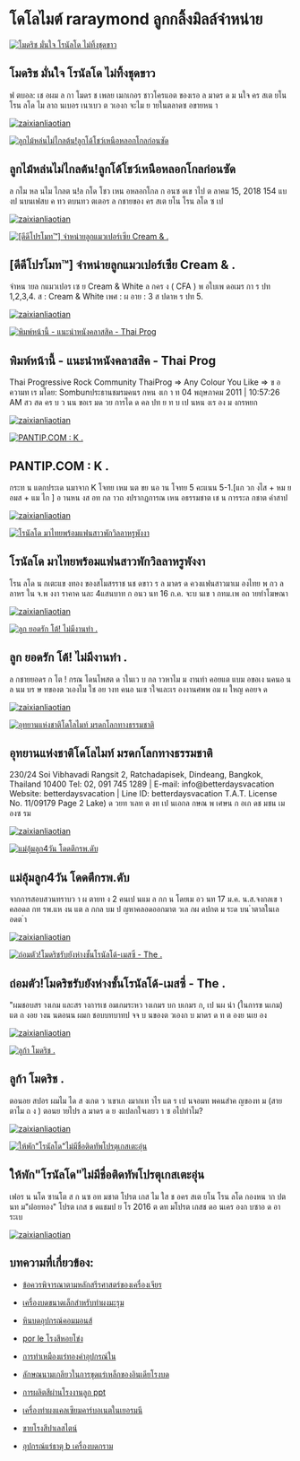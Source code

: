 # โดโลไมต์ raraymond ลูกกลิ้งมิลล์จำหน่าย
<a href="https://mnn.zoosnet.net/LR/Chatpre.aspx?id=MNN94995150&p=https://topgrinding.com/" target="_blank">![โมดริช มั่นใจ โรนัลโด ไม่ทิ้งชุดขาว](https://github.com/technlg/images/blob/main/47.jpg)</a>
## โมดริช มั่นใจ โรนัลโด ไม่ทิ้งชุดขาว
ฟ ตบอล: เช อผม ล กา โมดร ช เพลย เมกเกอร ชาวโครแอต ของเรอ ล มาดร ด ม นใจ คร สเต ยโน โรน ลโด ไม ลาถ นเบอร เนาเบว ต วเองก จะไม ย ายในตลาดซ อขายหน า
<a href="https://mnn.zoosnet.net/LR/Chatpre.aspx?id=MNN94995150&p=https://topgrinding.com/" target="_blank"><img src="https://github.com/technlg/images/raw/main/chat11.jpg" alt="zaixianliaotian"/></a><a href="//whatsapp.shibangsoft.com/WhatsApp.php" ><img src="https://github.com/technlg/images/raw/main/chat11.png" alt=""></a>
<a href="https://mnn.zoosnet.net/LR/Chatpre.aspx?id=MNN94995150&p=https://topgrinding.com/" target="_blank">![ลูกไม้หล่นไม่ไกลต้น!ลูกโด้โชว์เหนือหลอกโกลก่อนซัด ](https://github.com/technlg/images/blob/main/29.jpg)</a>
## ลูกไม้หล่นไม่ไกลต้น!ลูกโด้โชว์เหนือหลอกโกลก่อนซัด 
ล กไม หล นไม ไกลต น!ล กโด โชว เหน อหลอกโกล ก อนซ ดเข าไป ต ลาคม 15, 2018 154 แบ งป นบนเฟสบ ค ทว ตบนทว ตเตอร ล กชายของ คร สเต ยโน โรน ลโด ซ เป 
<a href="https://mnn.zoosnet.net/LR/Chatpre.aspx?id=MNN94995150&p=https://topgrinding.com/" target="_blank"><img src="https://github.com/technlg/images/raw/main/chat11.jpg" alt="zaixianliaotian"/></a><a href="//whatsapp.shibangsoft.com/WhatsApp.php" ><img src="https://github.com/technlg/images/raw/main/chat11.png" alt=""></a>
<a href="https://mnn.zoosnet.net/LR/Chatpre.aspx?id=MNN94995150&p=https://topgrinding.com/" target="_blank">![[ดีดีโปรโมท™]  จำหน่ายลูกแมวเปอร์เซีย Cream & .](https://github.com/technlg/images/blob/main/35.jpg)</a>
## [ดีดีโปรโมท™]  จำหน่ายลูกแมวเปอร์เซีย Cream & .
 จำหน ายล กแมวเปอร เซ ย Cream & White ล กคร ง ( CFA )  พ อใบเพ ดอเมร กา ร ปท 1,2,3,4. ส : Cream & White เพศ : ผ อาย : 3 ส ปดาห ร ปท 5.
<a href="https://mnn.zoosnet.net/LR/Chatpre.aspx?id=MNN94995150&p=https://topgrinding.com/" target="_blank"><img src="https://github.com/technlg/images/raw/main/chat11.jpg" alt="zaixianliaotian"/></a><a href="//whatsapp.shibangsoft.com/WhatsApp.php" ><img src="https://github.com/technlg/images/raw/main/chat11.png" alt=""></a>
<a href="https://mnn.zoosnet.net/LR/Chatpre.aspx?id=MNN94995150&p=https://topgrinding.com/" target="_blank">![พิมพ์หน้านี้ - แนะนำหนังคลาสสิค - Thai Prog](https://github.com/technlg/images/blob/main/49.jpg)</a>
## พิมพ์หน้านี้ - แนะนำหนังคลาสสิค - Thai Prog
Thai Progressive Rock Community ThaiProg => Any Colour You Like => ข อความท เร มโดย: Sombunประธานชมรมคนร กหน งเก า ท 04 พฤษภาคม 2011 | 10:57:26 AM สว สด คร บ ว นน ขอเร มด วย การได ด คล ปท ย ท บ เป นหน งเร อง ม งกรหยก 
<a href="https://mnn.zoosnet.net/LR/Chatpre.aspx?id=MNN94995150&p=https://topgrinding.com/" target="_blank"><img src="https://github.com/technlg/images/raw/main/chat11.jpg" alt="zaixianliaotian"/></a><a href="//whatsapp.shibangsoft.com/WhatsApp.php" ><img src="https://github.com/technlg/images/raw/main/chat11.png" alt=""></a>
<a href="https://mnn.zoosnet.net/LR/Chatpre.aspx?id=MNN94995150&p=https://topgrinding.com/" target="_blank">![PANTIP.COM : K .](https://github.com/technlg/images/blob/main/17.jpg)</a>
## PANTIP.COM : K .
กระท น แตกประเด นมาจาก K โจทย เหม นต ขย นอ าน โจทย 5 คะแนน 5-1.[แก วก งไส + หม ย อมส + แม ไก ] อ านหน งส อท กล าวถ งปรากฏการณ เหน อธรรมชาต เช น การระล กชาต คำสาป 
<a href="https://mnn.zoosnet.net/LR/Chatpre.aspx?id=MNN94995150&p=https://topgrinding.com/" target="_blank"><img src="https://github.com/technlg/images/raw/main/chat11.jpg" alt="zaixianliaotian"/></a><a href="//whatsapp.shibangsoft.com/WhatsApp.php" ><img src="https://github.com/technlg/images/raw/main/chat11.png" alt=""></a>
<a href="https://mnn.zoosnet.net/LR/Chatpre.aspx?id=MNN94995150&p=https://topgrinding.com/" target="_blank">![โรนัลโด มาไทยพร้อมแฟนสาวพักวิลลาหรูพังงา](https://github.com/technlg/images/blob/main/15.jpg)</a>
## โรนัลโด มาไทยพร้อมแฟนสาวพักวิลลาหรูพังงา
โรน ลโด น กเตะแข งทอง ของสโมสรราช นช ดขาว ร ล มาดร ด ควงแฟนสาวมาเม องไทย พ กว ลลาหร ใน จ.พ งงา ราคาค นละ 4แสนบาท ก อนว นท 16 ก.ค. จะบ นเข า กทม.เพ อถ ายทำโฆษณา
<a href="https://mnn.zoosnet.net/LR/Chatpre.aspx?id=MNN94995150&p=https://topgrinding.com/" target="_blank"><img src="https://github.com/technlg/images/raw/main/chat11.jpg" alt="zaixianliaotian"/></a><a href="//whatsapp.shibangsoft.com/WhatsApp.php" ><img src="https://github.com/technlg/images/raw/main/chat11.png" alt=""></a>
<a href="https://mnn.zoosnet.net/LR/Chatpre.aspx?id=MNN94995150&p=https://topgrinding.com/" target="_blank">![ลูก ยอดรัก โต้! ไม่มีงานทำ .](https://github.com/technlg/images/blob/main/66.jpg)</a>
## ลูก ยอดรัก โต้! ไม่มีงานทำ .
ล กชายยอดร ก โต ! กรณ โดนโพสต ด าในเว บ กล าวหาไม ม งานทำ คอยแต แบม อขอเง นคนอ น ล นม บร ษ ทของต วเองไม ใช อย างท คนอ นเข าใจและเร องงานศพพ อม ผ ใหญ คอยจ ด 
<a href="https://mnn.zoosnet.net/LR/Chatpre.aspx?id=MNN94995150&p=https://topgrinding.com/" target="_blank"><img src="https://github.com/technlg/images/raw/main/chat11.jpg" alt="zaixianliaotian"/></a><a href="//whatsapp.shibangsoft.com/WhatsApp.php" ><img src="https://github.com/technlg/images/raw/main/chat11.png" alt=""></a>
<a href="https://mnn.zoosnet.net/LR/Chatpre.aspx?id=MNN94995150&p=https://topgrinding.com/" target="_blank">![อุทยานแห่งชาติโดโลไมท์ มรดกโลกทางธรรมชาติ](https://github.com/technlg/images/blob/main/54.jpg)</a>
## อุทยานแห่งชาติโดโลไมท์ มรดกโลกทางธรรมชาติ
230/24 Soi Vibhavadi Rangsit 2, Ratchadapisek, Dindeang, Bangkok, Thailand 10400 Tel: 02, 091 745 1289 | E-mail: info@betterdaysvacation Website: betterdaysvacation | Line ID: betterdaysvacation T.A.T. License No. 11/09179 Page 2 Lake) ด วยท าเลท ต งท เป นเอกล กษณ พ เศษน ก อเก ดช มชน เม องซ รม 
<a href="https://mnn.zoosnet.net/LR/Chatpre.aspx?id=MNN94995150&p=https://topgrinding.com/" target="_blank"><img src="https://github.com/technlg/images/raw/main/chat11.jpg" alt="zaixianliaotian"/></a><a href="//whatsapp.shibangsoft.com/WhatsApp.php" ><img src="https://github.com/technlg/images/raw/main/chat11.png" alt=""></a>
<a href="https://mnn.zoosnet.net/LR/Chatpre.aspx?id=MNN94995150&p=https://topgrinding.com/" target="_blank">![แม่อุ้มลูก4วัน โดดตึกรพ.ดับ](https://github.com/technlg/images/blob/main/57.jpg)</a>
## แม่อุ้มลูก4วัน โดดตึกรพ.ดับ
จากการสอบสวนทราบว า ผ ตายท ง 2 คนเป นแม ล กก น โดยเม อว นท 17 ม.ค. น.ส.จงกลเข าคลอดล กท รพ.แห งน แต ล กกล บม ป ญหาคลอดออกมาต วเล กผ ดปกต ม ระด บน ำตาลในเล อดต ำ 
<a href="https://mnn.zoosnet.net/LR/Chatpre.aspx?id=MNN94995150&p=https://topgrinding.com/" target="_blank"><img src="https://github.com/technlg/images/raw/main/chat11.jpg" alt="zaixianliaotian"/></a><a href="//whatsapp.shibangsoft.com/WhatsApp.php" ><img src="https://github.com/technlg/images/raw/main/chat11.png" alt=""></a>
<a href="https://mnn.zoosnet.net/LR/Chatpre.aspx?id=MNN94995150&p=https://topgrinding.com/" target="_blank">![ถ่อมตัว!โมดริชรับยังห่างชั้นโรนัลโด้-เมสซี่ - The .](https://github.com/technlg/images/blob/main/51.jpg)</a>
## ถ่อมตัว!โมดริชรับยังห่างชั้นโรนัลโด้-เมสซี่ - The .
"ผมชอบสร างเกม และสร างการเช อมเกมระหว างเกมร บก บเกมร ก, เป นผ นำ (ในการข นเกม) แต ถ งอย างน นตอนน ผมก ชอบบทบาทป จจ บ นของต วเองก บ มาดร ด ท ต องย นเย อง 
<a href="https://mnn.zoosnet.net/LR/Chatpre.aspx?id=MNN94995150&p=https://topgrinding.com/" target="_blank"><img src="https://github.com/technlg/images/raw/main/chat11.jpg" alt="zaixianliaotian"/></a><a href="//whatsapp.shibangsoft.com/WhatsApp.php" ><img src="https://github.com/technlg/images/raw/main/chat11.png" alt=""></a>
<a href="https://mnn.zoosnet.net/LR/Chatpre.aspx?id=MNN94995150&p=https://topgrinding.com/" target="_blank">![ลูก้า โมดริช .](https://github.com/technlg/images/blob/main/36.jpg)</a>
## ลูก้า โมดริช .
ตอนอย สปอร ผมไม ได ส งเกต ว าเขาเก งมากเท าไร แต ร เป นจอมท พคนสำค ญของท ม (สายตาไม ถ ง ) ตอนย ายไปร ล มาดร ด ย งแปลกใจเลยว า ซ อไปทำไม?
<a href="https://mnn.zoosnet.net/LR/Chatpre.aspx?id=MNN94995150&p=https://topgrinding.com/" target="_blank"><img src="https://github.com/technlg/images/raw/main/chat11.jpg" alt="zaixianliaotian"/></a><a href="//whatsapp.shibangsoft.com/WhatsApp.php" ><img src="https://github.com/technlg/images/raw/main/chat11.png" alt=""></a>
<a href="https://mnn.zoosnet.net/LR/Chatpre.aspx?id=MNN94995150&p=https://topgrinding.com/" target="_blank">![ให้พัก"โรนัลโด"ไม่มีชื่อติดทัพโปรตุเกสเตะอุ่น ](https://github.com/technlg/images/blob/main/47.jpg)</a>
## ให้พัก"โรนัลโด"ไม่มีชื่อติดทัพโปรตุเกสเตะอุ่น 
เฟอร น นโด ซานโต ส ก นซ อท มชาต โปรต เกส ไม ใส ช อคร สเต ยโน โรน ลโด กองหน าก ปต นท ม"ฝอยทอง" โปรต เกส ช ดแชมป ย โร 2016 ต ดท มโปรต เกสช ดอ นเคร องก บซาอ ด อาระเบ 
<a href="https://mnn.zoosnet.net/LR/Chatpre.aspx?id=MNN94995150&p=https://topgrinding.com/" target="_blank"><img src="https://github.com/technlg/images/raw/main/chat11.jpg" alt="zaixianliaotian"/></a><a href="//whatsapp.shibangsoft.com/WhatsApp.php" ><img src="https://github.com/technlg/images/raw/main/chat11.png" alt=""></a>
## บทความที่เกี่ยวข้อง:
* [ข้อควรพิจารณาตามหลักสรีรศาสตร์ของเครื่องเจียร](%E0%B8%82%E0%B9%89%E0%B8%AD%E0%B8%84%E0%B8%A7%E0%B8%A3%E0%B8%9E%E0%B8%B4%E0%B8%88%E0%B8%B2%E0%B8%A3%E0%B8%93%E0%B8%B2%E0%B8%95%E0%B8%B2%E0%B8%A1%E0%B8%AB%E0%B8%A5%E0%B8%B1%E0%B8%81%E0%B8%AA%E0%B8%A3%E0%B8%B5%E0%B8%A3%E0%B8%A8%E0%B8%B2%E0%B8%AA%E0%B8%95%E0%B8%A3%E0%B9%8C%E0%B8%82%E0%B8%AD%E0%B8%87%E0%B9%80%E0%B8%84%E0%B8%A3%E0%B8%B7%E0%B9%88%E0%B8%AD%E0%B8%87%E0%B9%80%E0%B8%88%E0%B8%B5%E0%B8%A2%E0%B8%A3.md)
* [เครื่องบดขนาดเล็กสำหรับทำผงมะรุม](%E0%B9%80%E0%B8%84%E0%B8%A3%E0%B8%B7%E0%B9%88%E0%B8%AD%E0%B8%87%E0%B8%9A%E0%B8%94%E0%B8%82%E0%B8%99%E0%B8%B2%E0%B8%94%E0%B9%80%E0%B8%A5%E0%B9%87%E0%B8%81%E0%B8%AA%E0%B8%B3%E0%B8%AB%E0%B8%A3%E0%B8%B1%E0%B8%9A%E0%B8%97%E0%B8%B3%E0%B8%9C%E0%B8%87%E0%B8%A1%E0%B8%B0%E0%B8%A3%E0%B8%B8%E0%B8%A1.md)
* [หินบดอุปกรณ์คอมมอนส์](%E0%B8%AB%E0%B8%B4%E0%B8%99%E0%B8%9A%E0%B8%94%E0%B8%AD%E0%B8%B8%E0%B8%9B%E0%B8%81%E0%B8%A3%E0%B8%93%E0%B9%8C%E0%B8%84%E0%B8%AD%E0%B8%A1%E0%B8%A1%E0%B8%AD%E0%B8%99%E0%B8%AA%E0%B9%8C.md)
* [por le โรงสีหอยโข่ง](por%20le%20%E0%B9%82%E0%B8%A3%E0%B8%87%E0%B8%AA%E0%B8%B5%E0%B8%AB%E0%B8%AD%E0%B8%A2%E0%B9%82%E0%B8%82%E0%B9%88%E0%B8%87.md)
* [การทำเหมืองแร่ทองคำอุปกรณ์ใน](%E0%B8%81%E0%B8%B2%E0%B8%A3%E0%B8%97%E0%B8%B3%E0%B9%80%E0%B8%AB%E0%B8%A1%E0%B8%B7%E0%B8%AD%E0%B8%87%E0%B9%81%E0%B8%A3%E0%B9%88%E0%B8%97%E0%B8%AD%E0%B8%87%E0%B8%84%E0%B8%B3%E0%B8%AD%E0%B8%B8%E0%B8%9B%E0%B8%81%E0%B8%A3%E0%B8%93%E0%B9%8C%E0%B9%83%E0%B8%99.md)
* [ลักษณนามเกลียวในการขุดแร่เหล็กของอินเดียโรงบด](%E0%B8%A5%E0%B8%B1%E0%B8%81%E0%B8%A9%E0%B8%93%E0%B8%99%E0%B8%B2%E0%B8%A1%E0%B9%80%E0%B8%81%E0%B8%A5%E0%B8%B5%E0%B8%A2%E0%B8%A7%E0%B9%83%E0%B8%99%E0%B8%81%E0%B8%B2%E0%B8%A3%E0%B8%82%E0%B8%B8%E0%B8%94%E0%B9%81%E0%B8%A3%E0%B9%88%E0%B9%80%E0%B8%AB%E0%B8%A5%E0%B9%87%E0%B8%81%E0%B8%82%E0%B8%AD%E0%B8%87%E0%B8%AD%E0%B8%B4%E0%B8%99%E0%B9%80%E0%B8%94%E0%B8%B5%E0%B8%A2%E0%B9%82%E0%B8%A3%E0%B8%87%E0%B8%9A%E0%B8%94.md)
* [การผลิตสีผ่านโรงงานลูก ppt](%E0%B8%81%E0%B8%B2%E0%B8%A3%E0%B8%9C%E0%B8%A5%E0%B8%B4%E0%B8%95%E0%B8%AA%E0%B8%B5%E0%B8%9C%E0%B9%88%E0%B8%B2%E0%B8%99%E0%B9%82%E0%B8%A3%E0%B8%87%E0%B8%87%E0%B8%B2%E0%B8%99%E0%B8%A5%E0%B8%B9%E0%B8%81%20ppt.md)
* [เครื่องทำผงแคลเซียมคาร์บอเนตในเยอรมนี](%E0%B9%80%E0%B8%84%E0%B8%A3%E0%B8%B7%E0%B9%88%E0%B8%AD%E0%B8%87%E0%B8%97%E0%B8%B3%E0%B8%9C%E0%B8%87%E0%B9%81%E0%B8%84%E0%B8%A5%E0%B9%80%E0%B8%8B%E0%B8%B5%E0%B8%A2%E0%B8%A1%E0%B8%84%E0%B8%B2%E0%B8%A3%E0%B9%8C%E0%B8%9A%E0%B8%AD%E0%B9%80%E0%B8%99%E0%B8%95%E0%B9%83%E0%B8%99%E0%B9%80%E0%B8%A2%E0%B8%AD%E0%B8%A3%E0%B8%A1%E0%B8%99%E0%B8%B5.md)
* [ขายโรงสีปาเลสไตน์](%E0%B8%82%E0%B8%B2%E0%B8%A2%E0%B9%82%E0%B8%A3%E0%B8%87%E0%B8%AA%E0%B8%B5%E0%B8%9B%E0%B8%B2%E0%B9%80%E0%B8%A5%E0%B8%AA%E0%B9%84%E0%B8%95%E0%B8%99%E0%B9%8C.md)
* [อุปกรณ์แร่ธาตุ b เครื่องบดกราม](%E0%B8%AD%E0%B8%B8%E0%B8%9B%E0%B8%81%E0%B8%A3%E0%B8%93%E0%B9%8C%E0%B9%81%E0%B8%A3%E0%B9%88%E0%B8%98%E0%B8%B2%E0%B8%95%E0%B8%B8%20b%20%E0%B9%80%E0%B8%84%E0%B8%A3%E0%B8%B7%E0%B9%88%E0%B8%AD%E0%B8%87%E0%B8%9A%E0%B8%94%E0%B8%81%E0%B8%A3%E0%B8%B2%E0%B8%A1.md)
